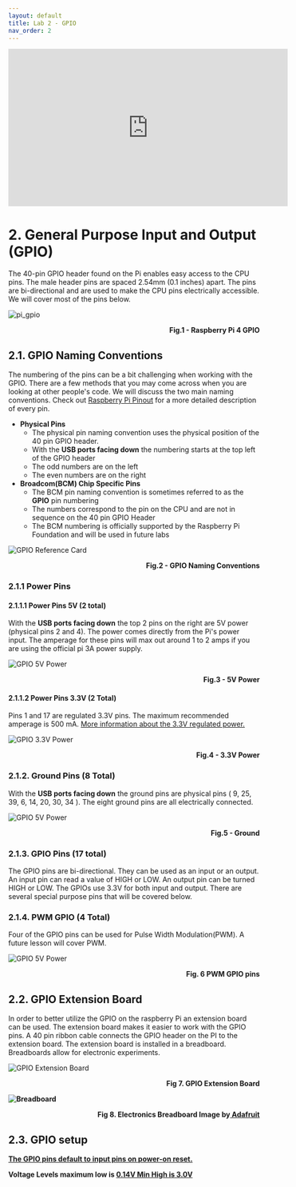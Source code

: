 ```yaml
---
layout: default
title: Lab 2 - GPIO
nav_order: 2
---
```

<p align="center">
<iframe width="560" height="315" src="https://www.youtube.com/embed/TrnCnbPjTJU" title="YouTube video player" frameborder="0" allow="accelerometer; autoplay; clipboard-write; encrypted-media; gyroscope; picture-in-picture" allowfullscreen></iframe>

</p>

# 2. General Purpose Input and Output (GPIO)

The 40-pin GPIO header found on the Pi enables easy access to the CPU pins. The male header pins are spaced 2.54mm (0.1 inches) apart. The pins are bi-directional and are used to make the CPU pins electrically accessible. We will cover most of the pins below.

![pi_gpio](assets\img\piGPIO.jpg)
<p align=right><b>Fig.1 - Raspberry Pi 4 GPIO</b></p>

## 2.1. GPIO Naming Conventions

The numbering of the pins can be a bit challenging when working with the GPIO. There are a few methods that you may come across when you are looking at other people's code. We will discuss the two main naming conventions. Check out [Raspberry Pi Pinout](https://pinout.xyz/) for a more detailed description of every pin. 

- **Physical Pins** 
  - The physical pin naming convention uses the physical position of the 40 pin GPIO header.
  - With the **USB ports facing down** the numbering starts at the top left of the GPIO header
  - The odd numbers are on the left
  - The even numbers are on the right
- **Broadcom(BCM) Chip Specific Pins**
  - The BCM pin naming convention is sometimes referred to as the **GPIO** pin numbering
  - The numbers correspond to the pin on the CPU and are not in sequence on the 40 pin GPIO Header
  - The BCM numbering is officially supported by the Raspberry Pi Foundation and will be used in future labs


![GPIO Reference Card](assets/img/GPIO-pin-names.jpg)
<p align=right><b>Fig.2 - GPIO Naming Conventions</b></p>

### 2.1.1 Power Pins 

#### 2.1.1.1 Power Pins 5V (2 total)
With the **USB ports facing down** the top 2 pins on the right are 5V power (physical pins 2 and 4). The power comes directly from the Pi's power input. The amperage for these pins will max out around 1 to 2 amps if you are using the official pi 3A power supply.

![GPIO 5V Power](assets/img/GPIO-pin-5V.jpg)
<p align=right><b>Fig.3 - 5V Power</b></p>

#### 2.1.1.2 Power Pins 3.3V (2 Total)
Pins 1 and 17 are regulated 3.3V pins. The maximum recommended amperage is 500 mA. [More information about the 3.3V regulated power.](https://raspberrypise.tumblr.com/post/144555785379/exploring-the-33v-power-rail)

![GPIO 3.3V Power](assets/img/GPIO-pin-3.3V.jpg)
<p align=right><b>Fig.4 - 3.3V Power</b></p>

### 2.1.2. Ground Pins (8 Total)

With the **USB ports facing down** the ground pins are physical pins ( 9, 25, 39, 6, 14, 20, 30, 34 ). The eight ground pins are all electrically connected. 

![GPIO 5V Power](assets/img/GPIO-pin-GND.jpg)
<p align=right><b>Fig.5 - Ground</b></p>

### 2.1.3. GPIO Pins (17 total)

The GPIO pins are bi-directional. They can be used as an input or an output. An input pin can read a value of HIGH or LOW. An output pin can be turned HIGH or LOW. The GPIOs use 3.3V for both input and output. There are several special purpose pins that will be covered below.




### 2.1.4. PWM GPIO (4 Total)

Four of the GPIO pins can be used for Pulse Width Modulation(PWM). A future lesson will cover PWM.

![GPIO 5V Power](assets/img/GPIO-pin-pwm.jpg)
<p align=right><b>Fig. 6 PWM GPIO pins</b></p>

## 2.2. GPIO Extension Board

In order to better utilize the GPIO on the raspberry Pi an extension board can be used. The extension board makes it easier to work with the GPIO pins. A 40 pin ribbon cable connects the GPIO header on the PI to the extension board. The extension board is installed in a breadboard. Breadboards allow for electronic experiments.

![GPIO Extension Board](assets/img/GPIO-extension-board.jpg)
<p align=right><b>Fig 7. GPIO Extension Board</p>

![Breadboard](assets/img/Breadboard.jpg)
<p align=right><b>Fig 8. Electronics Breadboard Image by<a href="https://www.flickr.com/photos/adafruit/9357299879/in/photolist-ffSBfx-fg7RLw-EB4ULD-fg7QFh-Tyip8p-e723ue-fpFMY4-5HBB4A-fpFK9X-gK7UW6-bQSggz-fpFLjH-fpW1z3-fpW1QA-fpFJP4-gK7WdW-24gbrk2-KtHWxo-Sjr1Ci-LnHPvC-9mG6JS-5C4yKe-jQMKN3-o3oVmu-jQMHCw-e8wvRq-e7232F-8uLWAD-j6zJeU-8uQ1GC-o3vJRa-dmDFhy-jQMCtJ-gv8tje-jQLacv-e722Xa-o5i1yz-23mMoar-dG2CpZ-j6BKGw-3cixrU-Tjx9qb-eMqfD1-LiMVvz-KZgFhG-uz7nd8-uhim9b-uhiCYL-j6zEAb-nL2t9J"> Adafruit</a></b></p>

## 2.3. GPIO setup

[The GPIO pins default to input pins on power-on reset.](https://www.raspberrypi.com/documentation/computers/raspberry-pi.html#general-purpose-io-gpio)


Voltage Levels maximum low is [0.14V Min High is 3.0V](https://www.raspberrypi.com/documentation/computers/raspberry-pi.html#gpio-pins)